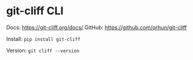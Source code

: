 # git-cliff CLI

Docs: https://git-cliff.org/docs/
GitHub: https://github.com/orhun/git-cliff

Install: `pip install git-cliff`

Version: `git cliff --version`
